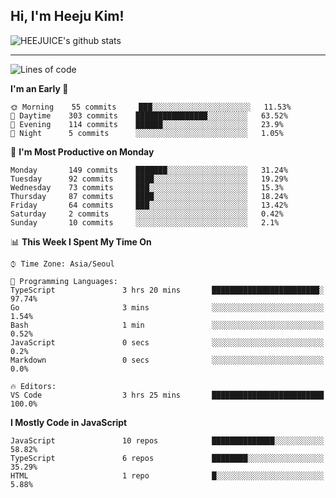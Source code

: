 ## Hi, I'm Heeju Kim!

![HEEJUICE's github stats](https://github-readme-stats.vercel.app/api?username=HEEJUICE&show_icons=true)

---
<!--START_SECTION:waka-->
![Lines of code](https://img.shields.io/badge/From%20Hello%20World%20I%27ve%20Written-21.3%20million%20lines%20of%20code-blue)

**I'm an Early 🐤** 

```text
🌞 Morning    55 commits     ███░░░░░░░░░░░░░░░░░░░░░░   11.53% 
🌆 Daytime    303 commits    ████████████████░░░░░░░░░   63.52% 
🌃 Evening    114 commits    ██████░░░░░░░░░░░░░░░░░░░   23.9% 
🌙 Night      5 commits      ░░░░░░░░░░░░░░░░░░░░░░░░░   1.05%

```
📅 **I'm Most Productive on Monday** 

```text
Monday       149 commits    ███████░░░░░░░░░░░░░░░░░░   31.24% 
Tuesday      92 commits     ████░░░░░░░░░░░░░░░░░░░░░   19.29% 
Wednesday    73 commits     ███░░░░░░░░░░░░░░░░░░░░░░   15.3% 
Thursday     87 commits     ████░░░░░░░░░░░░░░░░░░░░░   18.24% 
Friday       64 commits     ███░░░░░░░░░░░░░░░░░░░░░░   13.42% 
Saturday     2 commits      ░░░░░░░░░░░░░░░░░░░░░░░░░   0.42% 
Sunday       10 commits     ░░░░░░░░░░░░░░░░░░░░░░░░░   2.1%

```


📊 **This Week I Spent My Time On** 

```text
⌚︎ Time Zone: Asia/Seoul

💬 Programming Languages: 
TypeScript               3 hrs 20 mins       ████████████████████████░   97.74% 
Go                       3 mins              ░░░░░░░░░░░░░░░░░░░░░░░░░   1.54% 
Bash                     1 min               ░░░░░░░░░░░░░░░░░░░░░░░░░   0.52% 
JavaScript               0 secs              ░░░░░░░░░░░░░░░░░░░░░░░░░   0.2% 
Markdown                 0 secs              ░░░░░░░░░░░░░░░░░░░░░░░░░   0.0%

🔥 Editors: 
VS Code                  3 hrs 25 mins       █████████████████████████   100.0%

```

**I Mostly Code in JavaScript** 

```text
JavaScript               10 repos            ██████████████░░░░░░░░░░░   58.82% 
TypeScript               6 repos             ████████░░░░░░░░░░░░░░░░░   35.29% 
HTML                     1 repo              █░░░░░░░░░░░░░░░░░░░░░░░░   5.88%

```



<!--END_SECTION:waka-->
